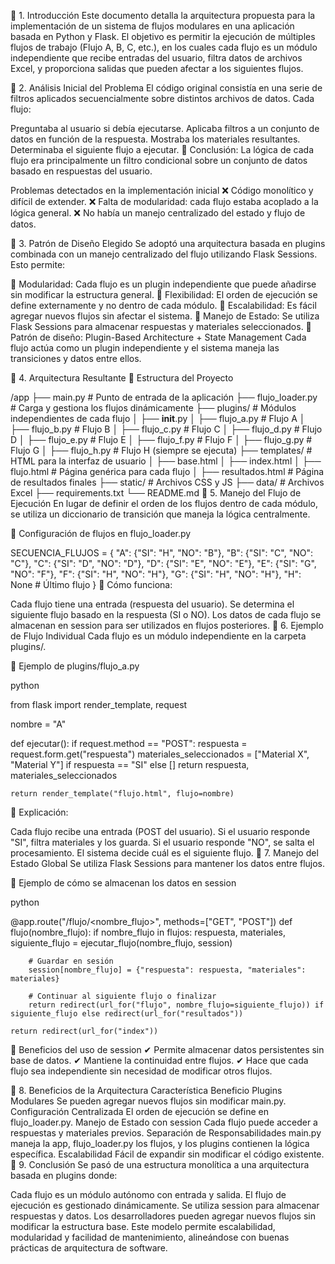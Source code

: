🔹 1. Introducción
Este documento detalla la arquitectura propuesta para la implementación de un sistema de flujos modulares en una aplicación basada en Python y Flask. El objetivo es permitir la ejecución de múltiples flujos de trabajo (Flujo A, B, C, etc.), en los cuales cada flujo es un módulo independiente que recibe entradas del usuario, filtra datos de archivos Excel, y proporciona salidas que pueden afectar a los siguientes flujos.

🔹 2. Análisis Inicial del Problema
El código original consistía en una serie de filtros aplicados secuencialmente sobre distintos archivos de datos. Cada flujo:

Preguntaba al usuario si debía ejecutarse.
Aplicaba filtros a un conjunto de datos en función de la respuesta.
Mostraba los materiales resultantes.
Determinaba el siguiente flujo a ejecutar.
📌 Conclusión: La lógica de cada flujo era principalmente un filtro condicional sobre un conjunto de datos basado en respuestas del usuario.

Problemas detectados en la implementación inicial
❌ Código monolítico y difícil de extender.
❌ Falta de modularidad: cada flujo estaba acoplado a la lógica general.
❌ No había un manejo centralizado del estado y flujo de datos.

🔹 3. Patrón de Diseño Elegido
Se adoptó una arquitectura basada en plugins combinada con un manejo centralizado del flujo utilizando Flask Sessions. Esto permite:

📌 Modularidad: Cada flujo es un plugin independiente que puede añadirse sin modificar la estructura general.
📌 Flexibilidad: El orden de ejecución se define externamente y no dentro de cada módulo.
📌 Escalabilidad: Es fácil agregar nuevos flujos sin afectar el sistema.
📌 Manejo de Estado: Se utiliza Flask Sessions para almacenar respuestas y materiales seleccionados.
🔹 Patrón de diseño:
Plugin-Based Architecture + State Management
Cada flujo actúa como un plugin independiente y el sistema maneja las transiciones y datos entre ellos.

🔹 4. Arquitectura Resultante
📂 Estructura del Proyecto

/app
  ├── main.py               # Punto de entrada de la aplicación
  ├── flujo_loader.py       # Carga y gestiona los flujos dinámicamente
  ├── plugins/              # Módulos independientes de cada flujo
  │   ├── __init__.py
  │   ├── flujo_a.py        # Flujo A
  │   ├── flujo_b.py        # Flujo B
  │   ├── flujo_c.py        # Flujo C
  │   ├── flujo_d.py        # Flujo D
  │   ├── flujo_e.py        # Flujo E
  │   ├── flujo_f.py        # Flujo F
  │   ├── flujo_g.py        # Flujo G
  │   ├── flujo_h.py        # Flujo H (siempre se ejecuta)
  ├── templates/            # HTML para la interfaz de usuario
  │   ├── base.html
  │   ├── index.html
  │   ├── flujo.html        # Página genérica para cada flujo
  │   ├── resultados.html   # Página de resultados finales
  ├── static/               # Archivos CSS y JS
  ├── data/                 # Archivos Excel
  ├── requirements.txt
  └── README.md
🔹 5. Manejo del Flujo de Ejecución
En lugar de definir el orden de los flujos dentro de cada módulo, se utiliza un diccionario de transición que maneja la lógica centralmente.

📌 Configuración de flujos en flujo_loader.py


SECUENCIA_FLUJOS = {
    "A": {"SI": "H", "NO": "B"},
    "B": {"SI": "C", "NO": "C"},
    "C": {"SI": "D", "NO": "D"},
    "D": {"SI": "E", "NO": "E"},
    "E": {"SI": "G", "NO": "F"},
    "F": {"SI": "H", "NO": "H"},
    "G": {"SI": "H", "NO": "H"},
    "H": None  # Último flujo
}
📌 Cómo funciona:

Cada flujo tiene una entrada (respuesta del usuario).
Se determina el siguiente flujo basado en la respuesta (SI o NO).
Los datos de cada flujo se almacenan en session para ser utilizados en flujos posteriores.
🔹 6. Ejemplo de Flujo Individual
Cada flujo es un módulo independiente en la carpeta plugins/.

📌 Ejemplo de plugins/flujo_a.py

python

from flask import render_template, request

nombre = "A"

def ejecutar():
    if request.method == "POST":
        respuesta = request.form.get("respuesta")
        materiales_seleccionados = ["Material X", "Material Y"] if respuesta == "SI" else []
        return respuesta, materiales_seleccionados

    return render_template("flujo.html", flujo=nombre)
📌 Explicación:

Cada flujo recibe una entrada (POST del usuario).
Si el usuario responde "SI", filtra materiales y los guarda.
Si el usuario responde "NO", se salta el procesamiento.
El sistema decide cuál es el siguiente flujo.
🔹 7. Manejo del Estado Global
Se utiliza Flask Sessions para mantener los datos entre flujos.

📌 Ejemplo de cómo se almacenan los datos en session

python

@app.route("/flujo/<nombre_flujo>", methods=["GET", "POST"])
def flujo(nombre_flujo):
    if nombre_flujo in flujos:
        respuesta, materiales, siguiente_flujo = ejecutar_flujo(nombre_flujo, session)

        # Guardar en sesión
        session[nombre_flujo] = {"respuesta": respuesta, "materiales": materiales}

        # Continuar al siguiente flujo o finalizar
        return redirect(url_for("flujo", nombre_flujo=siguiente_flujo)) if siguiente_flujo else redirect(url_for("resultados"))

    return redirect(url_for("index"))
📌 Beneficios del uso de session ✔ Permite almacenar datos persistentes sin base de datos.
✔ Mantiene la continuidad entre flujos.
✔ Hace que cada flujo sea independiente sin necesidad de modificar otros flujos.

🔹 8. Beneficios de la Arquitectura
Característica	Beneficio
Plugins Modulares	Se pueden agregar nuevos flujos sin modificar main.py.
Configuración Centralizada	El orden de ejecución se define en flujo_loader.py.
Manejo de Estado con session	Cada flujo puede acceder a respuestas y materiales previos.
Separación de Responsabilidades	main.py maneja la app, flujo_loader.py los flujos, y los plugins contienen la lógica específica.
Escalabilidad	Fácil de expandir sin modificar el código existente.
🔹 9. Conclusión
Se pasó de una estructura monolítica a una arquitectura basada en plugins donde:

Cada flujo es un módulo autónomo con entrada y salida.
El flujo de ejecución es gestionado dinámicamente.
Se utiliza session para almacenar respuestas y datos.
Los desarrolladores pueden agregar nuevos flujos sin modificar la estructura base.
Este modelo permite escalabilidad, modularidad y facilidad de mantenimiento, alineándose con buenas prácticas de arquitectura de software.